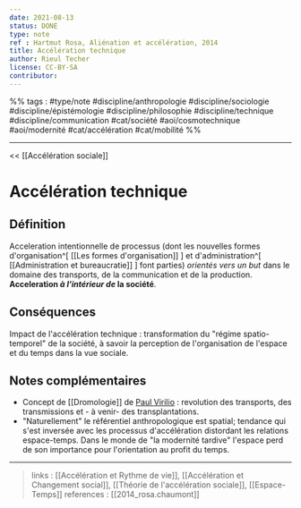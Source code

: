 ```yaml
---
date: 2021-08-13
status: DONE
type: note
ref : Hartmut Rosa, Aliénation et accélération, 2014
title: Accélération technique
author: Rieul Techer
license: CC-BY-SA
contributor:
---
```


%% tags : #type/note #discipline/anthropologie #discipline/sociologie #discipline/épistémologie #discipline/philosophie #discipline/technique #discipline/communication #cat/société #aoi/cosmotechnique #aoi/modernité #cat/accélération #cat/mobilité  %% 

---

<< [[Accélération sociale]]

Accélération technique
===

## Définition
Acceleration intentionnelle de processus  (dont les nouvelles formes d'organisation^[ [[Les formes d'organisation]] ] et d'administration^[ [[Administration et bureaucratie]] ] font parties) *orientés vers un but* dans le domaine des transports, de la communication et de la production.  **Acceleration *à l'intérieur de* la société**.

## Conséquences
Impact de l'accélération technique : transformation du "régime spatio-temporel" de la société, à savoir la perception de l'organisation de l'espace et du temps dans la vue sociale. 

## Notes complémentaires
- Concept de [[Dromologie]] de [Paul Virilio](https://fr.wikipedia.org/wiki/Paul_Virilio) : revolution des transports, des transmissions et - à venir- des transplantations.
- "Naturellement" le référentiel anthropologique est spatial; tendance qui s'est inversée avec les processus d'accélération distordant les relations espace-temps. Dans le monde de "la modernité tardive" l'espace perd de son importance pour l'orientation au profit du temps. 

---
> links : [[Accélération et Rythme de vie]], [[Accélération et Changement social]],  [[Théorie de l'accélération sociale]], [[Espace-Temps]] 
> references : [[2014_rosa.chaumont]]